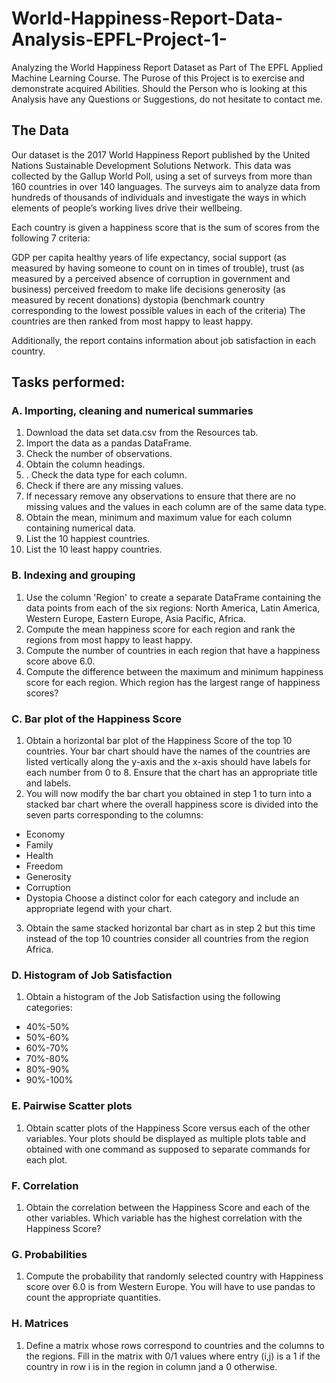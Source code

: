 # World-Happiness-Report-Data-Analysis-EPFL-Project-1-
Analyzing the World Happiness Report Dataset as Part of The EPFL Applied Machine Learning Course.
The Purose of this Project is to exercise and demonstrate acquired Abilities.
Should the Person who is looking at this Analysis have any Questions or Suggestions, do not hesitate to contact me.

## The Data
Our dataset is the 2017 World Happiness Report published by the United Nations Sustainable Development Solutions Network. This data was collected by the Gallup World Poll, using a set of surveys from more than 160 countries in over 140 languages. The surveys aim to analyze data from hundreds of thousands of individuals and investigate the ways in which elements of people’s working lives drive their wellbeing.

Each country is given a happiness score that is the sum of scores from the following 7 criteria:

GDP per capita
healthy years of life expectancy, social support (as measured by having someone to count on in times of trouble),
trust (as measured by a perceived absence of corruption in government and business)
perceived freedom to make life decisions
generosity (as measured by recent donations)
dystopia (benchmark country corresponding to the lowest possible values in each of the criteria)
The countries are then ranked from most happy to least happy.

Additionally, the report contains information about job satisfaction in each country.

## Tasks performed:

### A. Importing, cleaning and numerical summaries
1. Download the data set data.csv from the Resources tab.
2. Import the data as a pandas DataFrame.
3. Check the number of observations.
4. Obtain the column headings.
5. . Check the data type for each column.
6. Check if there are any missing values.
7. If necessary remove any observations to ensure that there are no missing values and the values in each column are of the same data type.
8. Obtain the mean, minimum and maximum value for each column containing numerical data.
9. List the 10 happiest countries.
10. List the 10 least happy countries.

### B. Indexing and grouping 
1. Use the column 'Region' to create a separate DataFrame containing the data points from each of the six regions: North America, Latin America, Western Europe, Eastern Europe, Asia Pacific, Africa.
2. Compute the mean happiness score for each region and rank the regions from most happy to least happy.
3. Compute the number of countries in each region that have a happiness score above 6.0.
4. Compute the difference between the maximum and minimum happiness score for each region. Which region has the largest range of happiness scores?

### C. Bar plot of the Happiness Score
1. Obtain a horizontal bar plot of the Happiness Score of the top 10 countries. Your bar chart should have the names of the countries are listed vertically along the y-axis and the x-axis should have labels for each number from 
0 to 8. Ensure that the chart has an appropriate title and labels.
2. You will now modify the bar chart you obtained in step 1 to turn into a stacked bar chart where the overall happiness score is divided into the seven parts corresponding to the columns:
- Economy
- Family
- Health
- Freedom
- Generosity
- Corruption
- Dystopia Choose a distinct color for each category and include an appropriate legend with your chart.
3. Obtain the same stacked horizontal bar chart as in step 2 but this time instead of the top 10 countries consider all countries from the region Africa.

### D. Histogram of Job Satisfaction
1. Obtain a histogram of the Job Satisfaction using the following categories:
- 40%-50%
- 50%-60%
- 60%-70%
- 70%-80%
- 80%-90%
- 90%-100%

### E. Pairwise Scatter plots
1. Obtain scatter plots of the Happiness Score versus each of the other variables. Your plots should be displayed as multiple plots table and obtained with one command as supposed to separate commands for each plot.

### F. Correlation
1. Obtain the correlation between the Happiness Score and each of the other variables. Which variable has the highest correlation with the Happiness Score?

### G. Probabilities
1. Compute the probability that randomly selected country with Happiness score over 6.0 is from Western Europe. You will have to use pandas to count the appropriate quantities.

### H. Matrices
1. Define a matrix whose rows correspond to countries and the columns to the regions. Fill in the matrix with 
0/1 values where entry (i,j) is a 1 if the country in row i
is in the region in column jand a 0 otherwise.
